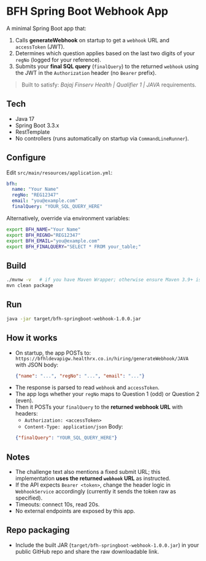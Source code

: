 # BFH Spring Boot Webhook App

A minimal Spring Boot app that:
1. Calls **generateWebhook** on startup to get a `webhook` URL and `accessToken` (JWT).
2. Determines which question applies based on the last two digits of your `regNo` (logged for your reference).
3. Submits your **final SQL query** (`finalQuery`) to the returned `webhook` using the JWT in the `Authorization` header (no `Bearer` prefix).

> Built to satisfy: _Bajaj Finserv Health | Qualifier 1 | JAVA_ requirements.

## Tech
- Java 17
- Spring Boot 3.3.x
- RestTemplate
- No controllers (runs automatically on startup via `CommandLineRunner`).

## Configure
Edit `src/main/resources/application.yml`:
```yaml
bfh:
  name: "Your Name"
  regNo: "REG12347"
  email: "you@example.com"
  finalQuery: "YOUR_SQL_QUERY_HERE"
```

Alternatively, override via environment variables:
```bash
export BFH_NAME="Your Name"
export BFH_REGNO="REG12347"
export BFH_EMAIL="you@example.com"
export BFH_FINALQUERY="SELECT * FROM your_table;"
```

## Build
```bash
./mvnw -v   # if you have Maven Wrapper; otherwise ensure Maven 3.9+ is installed
mvn clean package
```

## Run
```bash
java -jar target/bfh-springboot-webhook-1.0.0.jar
```

## How it works
- On startup, the app POSTs to:
  `https://bfhldevapigw.healthrx.co.in/hiring/generateWebhook/JAVA`
  with JSON body:
  ```json
  {"name": "...", "regNo": "...", "email": "..."}
  ```
- The response is parsed to read `webhook` and `accessToken`.
- The app logs whether your `regNo` maps to Question 1 (odd) or Question 2 (even).
- Then it POSTs your `finalQuery` to the **returned webhook URL** with headers:
  - `Authorization: <accessToken>`
  - `Content-Type: application/json`
  Body:
  ```json
  {"finalQuery": "YOUR_SQL_QUERY_HERE"}
  ```

## Notes
- The challenge text also mentions a fixed submit URL; this implementation **uses the returned `webhook` URL** as instructed.
- If the API expects `Bearer <token>`, change the header logic in `WebhookService` accordingly (currently it sends the token raw as specified).
- Timeouts: connect 10s, read 20s.
- No external endpoints are exposed by this app.

## Repo packaging
- Include the built JAR (`target/bfh-springboot-webhook-1.0.0.jar`) in your public GitHub repo and share the raw downloadable link.
